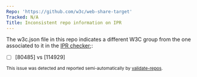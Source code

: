 ```yaml
---
Repo: 'https://github.com/w3c/web-share-target'
Tracked: N/A
Title: Inconsistent repo information on IPR
---
```


The w3c.json file in this repo indicates a different W3C group from the one associated to it in the [IPR checker](https://labs.w3.org/repo-manager/);:
* [ ] [80485] vs [114929]

<sub>This issue was detected and reported semi-automatically by [validate-repos](https://github.com/w3c/validate-repos/).</sub>
